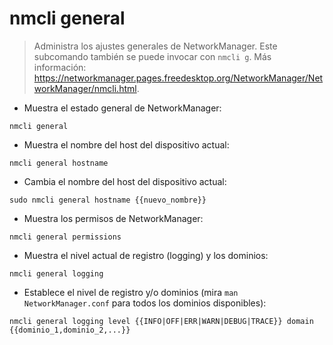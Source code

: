 # nmcli general

> Administra los ajustes generales de NetworkManager.
> Este subcomando también se puede invocar con `nmcli g`.
> Más información: <https://networkmanager.pages.freedesktop.org/NetworkManager/NetworkManager/nmcli.html>.

- Muestra el estado general de NetworkManager:

`nmcli general`

- Muestra el nombre del host del dispositivo actual:

`nmcli general hostname`

- Cambia el nombre del host del dispositivo actual:

`sudo nmcli general hostname {{nuevo_nombre}}`

- Muestra los permisos de NetworkManager:

`nmcli general permissions`

- Muestra el nivel actual de registro (logging) y los dominios:

`nmcli general logging`

- Establece el nivel de registro y/o dominios (mira `man NetworkManager.conf` para todos los dominios disponibles):

`nmcli general logging level {{INFO|OFF|ERR|WARN|DEBUG|TRACE}} domain {{dominio_1,dominio_2,...}}`
